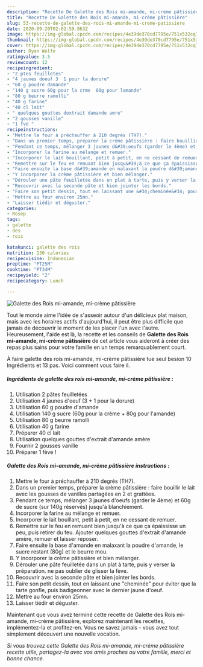 ```yaml
---
description: "Recette De Galette des Rois mi-amande, mi-crème pâtissière"
title: "Recette De Galette des Rois mi-amande, mi-crème pâtissière"
slug: 53-recette-de-galette-des-rois-mi-amande-mi-creme-patissiere
date: 2020-09-20T02:02:59.863Z
image: https://img-global.cpcdn.com/recipes/4e39de370cd7795e/751x532cq70/galette-des-rois-mi-amande-mi-creme-patissiere-photo-principale-de-la-recette.jpg
thumbnail: https://img-global.cpcdn.com/recipes/4e39de370cd7795e/751x532cq70/galette-des-rois-mi-amande-mi-creme-patissiere-photo-principale-de-la-recette.jpg
cover: https://img-global.cpcdn.com/recipes/4e39de370cd7795e/751x532cq70/galette-des-rois-mi-amande-mi-creme-patissiere-photo-principale-de-la-recette.jpg
author: Ryan Wolfe
ratingvalue: 3.5
reviewcount: 12
recipeingredient:
- "2 ptes feuilletes"
- "4 jaunes doeuf 3  1 pour la dorure"
- "60 g poudre damande"
- "140 g sucre 60g pour la crme  80g pour lamande"
- "80 g beurre ramolli"
- "40 g farine"
- "40 cl lait"
- " quelques gouttes dextrait damande amre"
- "2 gousses vanille"
- "1 fve "
recipeinstructions:
- "Mettre le four à préchauffer à 210 degrés (TH7)."
- "Dans un premier temps, préparer la crème pâtissière : faire bouillir le lait avec les gousses de vanilles partagées en 2 et grattées."
- "Pendant ce temps, mélanger 3 jaunes d&#39;oeufs (garder le 4ème) et 60g de sucre (sur 140g réservés) jusqu&#39;à blanchiement."
- "Incorporer la farine au mélange et remuer."
- "Incorporer le lait bouillant, petit à petit, en ne cessant de remuer."
- "Remettre sur le feu en remuant bien jusqu&#39;à ce que ça épaississe un peu, puis retirer du feu. Ajouter quelques gouttes d&#39;extrait d&#39;amande amère, remuer et laisser reposer."
- "Faire ensuite la base d&#39;amande en malaxant la poudre d&#39;amande, le sucre restant (80g) et le beurre mou."
- "Y incorporer la crème pâtissière et bien mélanger."
- "Dérouler une pâte feuilletée dans un plat à tarte, puis y verser la préparation. ne pas oublier de glisser la fève."
- "Recouvrir avec la seconde pâte et bien jointer les bords."
- "Faire son petit dessin, tout en laissant une &#34;cheminée&#34; pour éviter que la tarte gonfle, puis badigeonner avec le dernier jaune d&#39;oeuf."
- "Mettre au four environ 25mn."
- "Laisser tiédir et déguster."
categories:
- Resep
tags:
- galette
- des
- rois

katakunci: galette des rois 
nutrition: 130 calories
recipecuisine: Indonesian
preptime: "PT25M"
cooktime: "PT34M"
recipeyield: "2"
recipecategory: Lunch

---
```



![Galette des Rois mi-amande, mi-crème pâtissière](https://img-global.cpcdn.com/recipes/4e39de370cd7795e/751x532cq70/galette-des-rois-mi-amande-mi-creme-patissiere-photo-principale-de-la-recette.jpg)

Tout le monde aime l'idée de s'asseoir autour d'un délicieux plat maison, mais avec les horaires actifs d'aujourd'hui, il peut être plus difficile que jamais de découvrir le moment de les placer l'un avec l'autre. Heureusement, l'aide est là, la recette et les conseils de <strong> Galette des Rois mi-amande, mi-crème pâtissière </strong> de cet article vous aideront à créer des repas plus sains pour votre famille en un temps remarquablement court.

<!--inarticleads1-->

À faire galette des rois mi-amande, mi-crème pâtissière tue seul besion 10 Ingrédients et 13 pas. Voici comment vous faire il.

##### Ingrédients de galette des rois mi-amande, mi-crème pâtissière :

1. Utilisation 2 pâtes feuilletées
1. Utilisation 4 jaunes d&#39;oeuf (3 + 1 pour la dorure)
1. Utilisation 60 g poudre d&#39;amande
1. Utilisation 140 g sucre (60g pour la crème + 80g pour l&#39;amande)
1. Utilisation 80 g beurre ramolli
1. Utilisation 40 g farine
1. Préparer 40 cl lait
1. Utilisation  quelques gouttes d&#39;extrait d&#39;amande amère
1. Fournir 2 gousses vanille
1. Préparer 1 fève !




<!--inarticleads2-->

##### Galette des Rois mi-amande, mi-crème pâtissière instructions :

1. Mettre le four à préchauffer à 210 degrés (TH7).
1. Dans un premier temps, préparer la crème pâtissière : faire bouillir le lait avec les gousses de vanilles partagées en 2 et grattées.
1. Pendant ce temps, mélanger 3 jaunes d&#39;oeufs (garder le 4ème) et 60g de sucre (sur 140g réservés) jusqu&#39;à blanchiement.
1. Incorporer la farine au mélange et remuer.
1. Incorporer le lait bouillant, petit à petit, en ne cessant de remuer.
1. Remettre sur le feu en remuant bien jusqu&#39;à ce que ça épaississe un peu, puis retirer du feu. Ajouter quelques gouttes d&#39;extrait d&#39;amande amère, remuer et laisser reposer.
1. Faire ensuite la base d&#39;amande en malaxant la poudre d&#39;amande, le sucre restant (80g) et le beurre mou.
1. Y incorporer la crème pâtissière et bien mélanger.
1. Dérouler une pâte feuilletée dans un plat à tarte, puis y verser la préparation. ne pas oublier de glisser la fève.
1. Recouvrir avec la seconde pâte et bien jointer les bords.
1. Faire son petit dessin, tout en laissant une &#34;cheminée&#34; pour éviter que la tarte gonfle, puis badigeonner avec le dernier jaune d&#39;oeuf.
1. Mettre au four environ 25mn.
1. Laisser tiédir et déguster.




<!--inarticleads1-->

<p>
Maintenant que vous avez terminé cette recette de Galette des Rois mi-amande, mi-crème pâtissière, explorez maintenant les recettes, implémentez-la et profitez-en. Vous ne savez jamais - vous avez tout simplement découvert une nouvelle vocation.
</p>

<p>
<i>Si vous trouvez cette Galette des Rois mi-amande, mi-crème pâtissière recette utile, partagez-la avec vos amis proches ou votre famille, merci et bonne chance.</i>
</p>
